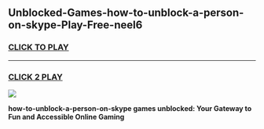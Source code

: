 
## Unblocked-Games-how-to-unblock-a-person-on-skype-Play-Free-neel6
<h3>
<a href="https://premium76.site?title=how-to-unblock-a-person-on-skype&ref=20M">CLICK TO PLAY</a></h3>
<hr>

<h3>
<a href="https://premium76.site?title=how-to-unblock-a-person-on-skype&ref=20M">CLICK 2 PLAY</a>
  
</h3>

<a href="https://premium76.site?title=how-to-unblock-a-person-on-skype&ref=19M"><img src="https://clearcache.store/games.png"></a>


**how-to-unblock-a-person-on-skype games unblocked: Your Gateway to Fun and Accessible Online Gaming**
